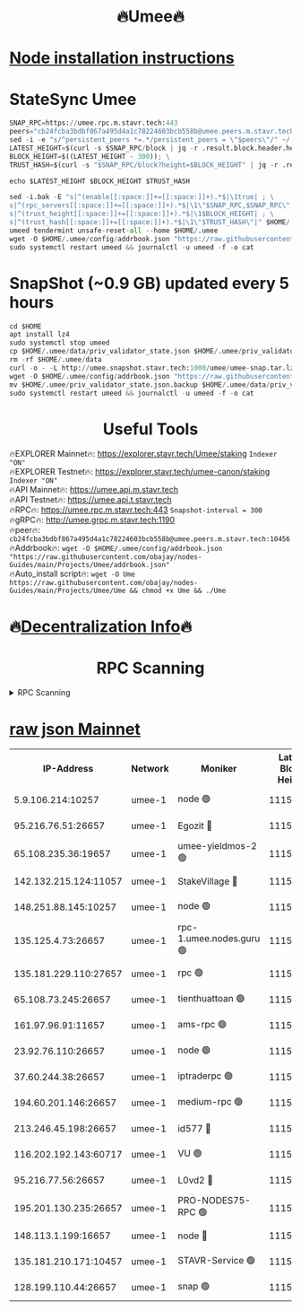 <h1 align="center"> 🔥Umee🔥</h1>


[Node installation instructions](https://github.com/obajay/nodes-Guides/tree/main/Projects/Umee)
=
# StateSync Umee
```python
SNAP_RPC=https://umee.rpc.m.stavr.tech:443
peers="cb24fcba3bdbf867a495d4a1c78224603bcb558b@umee.peers.m.stavr.tech:10456"
sed -i -e "s/^persistent_peers *=.*/persistent_peers = \"$peers\"/" ~/.umee/config/config.toml
LATEST_HEIGHT=$(curl -s $SNAP_RPC/block | jq -r .result.block.header.height); \
BLOCK_HEIGHT=$((LATEST_HEIGHT - 300)); \
TRUST_HASH=$(curl -s "$SNAP_RPC/block?height=$BLOCK_HEIGHT" | jq -r .result.block_id.hash)

echo $LATEST_HEIGHT $BLOCK_HEIGHT $TRUST_HASH

sed -i.bak -E "s|^(enable[[:space:]]+=[[:space:]]+).*$|\1true| ; \
s|^(rpc_servers[[:space:]]+=[[:space:]]+).*$|\1\"$SNAP_RPC,$SNAP_RPC\"| ; \
s|^(trust_height[[:space:]]+=[[:space:]]+).*$|\1$BLOCK_HEIGHT| ; \
s|^(trust_hash[[:space:]]+=[[:space:]]+).*$|\1\"$TRUST_HASH\"|" $HOME/.umee/config/config.toml
umeed tendermint unsafe-reset-all --home $HOME/.umee
wget -O $HOME/.umee/config/addrbook.json "https://raw.githubusercontent.com/obajay/nodes-Guides/main/Projects/Umee/addrbook.json"
sudo systemctl restart umeed && journalctl -u umeed -f -o cat
```
# SnapShot (~0.9 GB) updated every 5 hours
```python
cd $HOME
apt install lz4
sudo systemctl stop umeed
cp $HOME/.umee/data/priv_validator_state.json $HOME/.umee/priv_validator_state.json.backup
rm -rf $HOME/.umee/data
curl -o - -L http://umee.snapshot.stavr.tech:1000/umee/umee-snap.tar.lz4 | lz4 -c -d - | tar -x -C $HOME/.umee --strip-components 2
wget -O $HOME/.umee/config/addrbook.json "https://raw.githubusercontent.com/obajay/nodes-Guides/main/Projects/Umee/addrbook.json"
mv $HOME/.umee/priv_validator_state.json.backup $HOME/.umee/data/priv_validator_state.json
sudo systemctl restart umeed && journalctl -u umeed -f -o cat
```
 <h1 align="center"> Useful Tools</h1>

🔥EXPLORER Mainnet🔥:      https://explorer.stavr.tech/Umee/staking             `Indexer "ON"` \
🔥EXPLORER Testnet🔥:        https://explorer.stavr.tech/umee-canon/staking      `Indexer "ON"` \
🔥API Mainnet🔥:                   https://umee.api.m.stavr.tech \
🔥API Testnet🔥:                     https://umee.api.t.stavr.tech \
🔥RPC🔥:                           https://umee.rpc.m.stavr.tech:443                     `Snapshot-interval = 300` \
🔥gRPC🔥:                              http://umee.grpc.m.stavr.tech:1190 \
🔥peer🔥:                     `cb24fcba3bdbf867a495d4a1c78224603bcb558b@umee.peers.m.stavr.tech:10456` \
🔥Addrbook🔥:    ```wget -O $HOME/.umee/config/addrbook.json "https://raw.githubusercontent.com/obajay/nodes-Guides/main/Projects/Umee/addrbook.json"``` \
🔥Auto_install script🔥: ```wget -O Ume https://raw.githubusercontent.com/obajay/nodes-Guides/main/Projects/Umee/Ume && chmod +x Ume && ./Ume```

🔥[Decentralization Info](https://github.com/obajay/StateSync-snapshots/tree/main/Projects/Umee/Decentralization)🔥
=

<h1 align="center"> RPC Scanning</h1>

<details>
<summary>RPC Scanning</summary>

<h2 align="center"> We scan nodes in real time every 4 hours. And we provide the final result of RPC endpoints.
We cannot influence the operation of these nodes in any way. </h2>


```python
If Voting Power is higher than 0 --> then the Node is a validator of the network and may be subject to attack and be a potential threat to the chain.
```
```python
We marked such validators with a red symbol
```

</details>

[raw json Mainnet](https://rpc-check.umeem.stavr.tech/umeem/rpc-umeem-result.json)
=



<table><tr><th>IP-Address</th><th>Network</th><th>Moniker</th><th>Latest Block Height</th><th>Earliest Block Height</th><th>Catching Up</th><th>Tx Index</th><th>Voting Power</th><th>Scan Time</th></tr><tr><td>5.9.106.214:10257</td><td>umee-1</td><td>node 🟢</td><td>11154861</td><td>7942001</td><td>False</td><td>on</td><td>0</td><td>2024-03-24T02:39:40.267626255UTC</td></tr><tr><td>95.216.76.51:26657</td><td>umee-1</td><td>Egozit 🔴</td><td>11154870</td><td>8262001</td><td>False</td><td>off</td><td>38780886</td><td>2024-03-24T02:40:28.474566512UTC</td></tr><tr><td>65.108.235.36:19657</td><td>umee-1</td><td>umee-yieldmos-2 🟢</td><td>11154828</td><td>9575548</td><td>False</td><td>on</td><td>0</td><td>2024-03-24T02:36:19.003589429UTC</td></tr><tr><td>142.132.215.124:11057</td><td>umee-1</td><td>StakeVillage 🔴</td><td>11154888</td><td>10027726</td><td>False</td><td>on</td><td>1759696</td><td>2024-03-24T02:42:19.113454490UTC</td></tr><tr><td>148.251.88.145:10257</td><td>umee-1</td><td>node 🟢</td><td>11154840</td><td>10179652</td><td>False</td><td>on</td><td>0</td><td>2024-03-24T02:37:34.998809102UTC</td></tr><tr><td>135.125.4.73:26657</td><td>umee-1</td><td>rpc-1.umee.nodes.guru 🟢</td><td>11154870</td><td>10691018</td><td>False</td><td>on</td><td>0</td><td>2024-03-24T02:40:30.825206099UTC</td></tr><tr><td>135.181.229.110:27657</td><td>umee-1</td><td>rpc 🟢</td><td>11154835</td><td>10754071</td><td>False</td><td>on</td><td>0</td><td>2024-03-24T02:37:05.109383136UTC</td></tr><tr><td>65.108.73.245:26657</td><td>umee-1</td><td>tienthuattoan 🟢</td><td>11154851</td><td>10787155</td><td>False</td><td>on</td><td>0</td><td>2024-03-24T02:38:37.714982553UTC</td></tr><tr><td>161.97.96.91:11657</td><td>umee-1</td><td>ams-rpc 🟢</td><td>11154880</td><td>10929930</td><td>False</td><td>on</td><td>0</td><td>2024-03-24T02:41:32.758670143UTC</td></tr><tr><td>23.92.76.110:26657</td><td>umee-1</td><td>node 🟢</td><td>11154890</td><td>10938001</td><td>False</td><td>on</td><td>0</td><td>2024-03-24T02:42:28.181058591UTC</td></tr><tr><td>37.60.244.38:26657</td><td>umee-1</td><td>iptraderpc 🟢</td><td>11154835</td><td>11013104</td><td>False</td><td>on</td><td>0</td><td>2024-03-24T02:37:02.726446656UTC</td></tr><tr><td>194.60.201.146:26657</td><td>umee-1</td><td>medium-rpc 🟢</td><td>11154843</td><td>11013104</td><td>False</td><td>on</td><td>0</td><td>2024-03-24T02:37:52.053098987UTC</td></tr><tr><td>213.246.45.198:26657</td><td>umee-1</td><td>id577 🔴</td><td>11154841</td><td>11029001</td><td>False</td><td>on</td><td>35123631</td><td>2024-03-24T02:37:39.426509921UTC</td></tr><tr><td>116.202.192.143:60717</td><td>umee-1</td><td>VU 🟢</td><td>11154832</td><td>11042001</td><td>False</td><td>off</td><td>0</td><td>2024-03-24T02:36:42.823536203UTC</td></tr><tr><td>95.216.77.56:26657</td><td>umee-1</td><td>L0vd2 🔴</td><td>11154880</td><td>11054880</td><td>False</td><td>off</td><td>38533575</td><td>2024-03-24T02:41:32.475882483UTC</td></tr><tr><td>195.201.130.235:26657</td><td>umee-1</td><td>PRO-NODES75-RPC 🟢</td><td>11154860</td><td>11071831</td><td>False</td><td>on</td><td>0</td><td>2024-03-24T02:39:29.662241164UTC</td></tr><tr><td>148.113.1.199:16657</td><td>umee-1</td><td>node 🔴</td><td>11154838</td><td>11144214</td><td>False</td><td>off</td><td>1642192</td><td>2024-03-24T02:37:18.185801712UTC</td></tr><tr><td>135.181.210.171:10457</td><td>umee-1</td><td>STAVR-Service 🟢</td><td>11154873</td><td>11152901</td><td>False</td><td>on</td><td>0</td><td>2024-03-24T02:40:51.776518005UTC</td></tr><tr><td>128.199.110.44:26657</td><td>umee-1</td><td>snap 🟢</td><td>11154878</td><td>11153248</td><td>False</td><td>off</td><td>0</td><td>2024-03-24T02:41:19.599642324UTC</td></tr></table>
